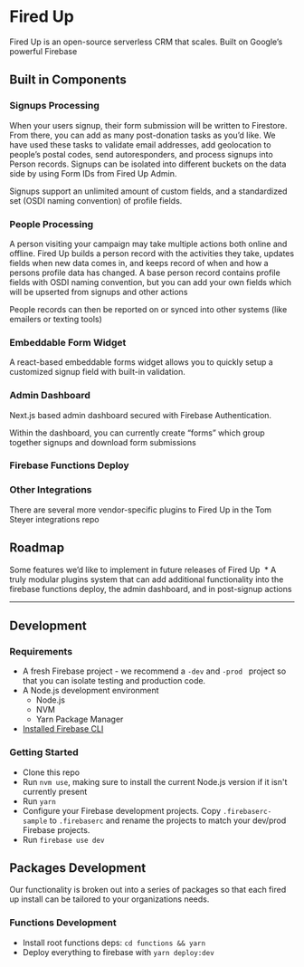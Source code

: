# Fired Up

Fired Up is an open-source serverless CRM that scales. Built on Google’s powerful Firebase 

## Built in Components

### Signups Processing

When your users signup, their form submission will be written to Firestore. From there, you can add as many post-donation tasks as you’d like. We have used these tasks to validate email addresses, add geolocation to people’s postal codes, send autoresponders, and process signups into Person records. Signups can be isolated into different buckets on the data side by using Form IDs from Fired Up Admin.

Signups support an unlimited amount of custom fields, and a standardized set (OSDI naming convention) of profile fields.

### People Processing

A person visiting your campaign may take multiple actions both online and offline. Fired Up builds a person record with the activities they take, updates fields when new data comes in, and keeps record of when and how a persons profile data has changed. A base person record contains profile fields with OSDI naming convention, but you can add your own fields which will be upserted from signups and other actions

People records can then be reported on or synced into other systems (like emailers or texting tools)

### Embeddable Form Widget

A react-based embeddable forms widget allows you to quickly setup a customized signup field with built-in validation. 

### Admin Dashboard

Next.js based admin dashboard secured with Firebase Authentication. 

Within the dashboard, you can currently create “forms” which group together signups and download form submissions 

### Firebase Functions Deploy

### Other Integrations

There are several more vendor-specific plugins to Fired Up in the Tom Steyer integrations repo

## Roadmap

Some features we’d like to implement in future releases of Fired Up
 * A truly modular plugins system that can add additional functionality into the firebase functions deploy, the admin dashboard, and in post-signup actions

- - - - -

## Development

### Requirements

* A fresh Firebase project - we recommend a `-dev` and `-prod ` project so that you can isolate testing and production code.
* A Node.js development environment 
  * Node.js
  * NVM
  * Yarn Package Manager
* [Installed Firebase CLI](https://firebase.google.com/docs/cli)

### Getting Started

* Clone this repo
* Run `nvm use`, making sure to install the current Node.js version if it isn't currently present
* Run `yarn`
* Configure your Firebase development projects. Copy `.firebaserc-sample` to `.firebaserc` and rename the projects to match your dev/prod Firebase projects.
* Run `firebase use dev`

## Packages Development

Our functionality is broken out into a series of packages so that each fired up install can be tailored to your organizations needs. 

### Functions Development

* Install root functions deps:
`cd functions && yarn`
* Deploy everything to firebase with `yarn deploy:dev`


